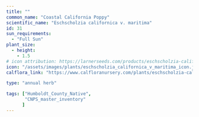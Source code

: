 ```yaml
---
title: ""
common_name: "Coastal California Poppy"
scientific_name: "Eschscholzia californica v. maritima"
id: 31
sun_requirements:
  - "Full Sun"
plant_size:
  - height: 
    - 1.5
# icon attribution: https://larnerseeds.com/products/eschscholzia-californica-var-maritima-coastal-poppy 
icon: "/assets/images/plants/eschscholzia_californica_v_maritima_icon.jpg" 
calflora_link: "https://www.calfloranursery.com/plants/eschscholzia-californica-maritima"

type: "annual herb"

tags: ["Humboldt_County_Native",
       "CNPS_master_inventory"
      ]
---
```


